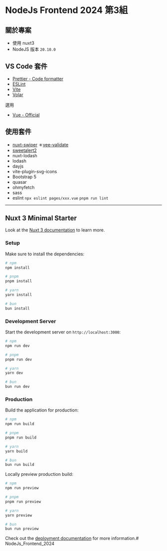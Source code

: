 # NodeJs Frontend 2024 第3組

## 關於專案
- 使用 nuxt3
- NodeJS 版本 `20.10.0`

## VS Code 套件

* [Prettier - Code formatter](https://marketplace.visualstudio.com/items?itemName=esbenp.prettier-vscode)
* [ESLint](https://marketplace.visualstudio.com/items?itemName=dbaeumer.vscode-eslint)
* [Vite](https://marketplace.visualstudio.com/items?itemName=antfu.vite)
* [Volar](https://marketplace.visualstudio.com/items?itemName=Vue.volar)

選用
* [Vue - Official](https://marketplace.visualstudio.com/items?itemName=Vue.volar)


## 使用套件
* [nuxt-swiper](https://nuxt.com/modules/swiper)
＊[vee-validate](https://nuxt.com/modules/vee-validate)
* [sweetalert2](https://sweetalert2.github.io)
* nuxt-lodash
* lodash
* dayjs
* vite-plugin-svg-icons
* Bootstrap 5
* quasar
* ohmyfetch
* sass
* eslint
`npx eslint pages/xxx.vue`
`pnpm run lint`

---

## Nuxt 3 Minimal Starter

Look at the [Nuxt 3 documentation](https://nuxt.com/docs/getting-started/introduction) to learn more.

### Setup

Make sure to install the dependencies:

```bash
# npm
npm install

# pnpm
pnpm install

# yarn
yarn install

# bun
bun install
```

### Development Server

Start the development server on `http://localhost:3000`:

```bash
# npm
npm run dev

# pnpm
pnpm run dev

# yarn
yarn dev

# bun
bun run dev
```

### Production

Build the application for production:

```bash
# npm
npm run build

# pnpm
pnpm run build

# yarn
yarn build

# bun
bun run build
```

Locally preview production build:

```bash
# npm
npm run preview

# pnpm
pnpm run preview

# yarn
yarn preview

# bun
bun run preview
```

Check out the [deployment documentation](https://nuxt.com/docs/getting-started/deployment) for more information.# NodeJs_Frontend_2024
